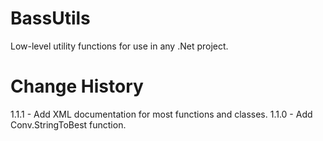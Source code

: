 # BassUtils

Low-level utility functions for use in any .Net project.

# Change History
1.1.1 - Add XML documentation for most functions and classes.
1.1.0 - Add Conv.StringToBest function.
